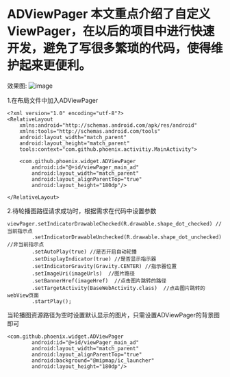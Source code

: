 # ADViewPager 本文重点介绍了自定义ViewPager，在以后的项目中进行快速开发，避免了写很多繁琐的代码，使得维护起来更便利。
效果图:
![image](https://github.com/GitPhoenix/ADViewPager/blob/master/screen/screen.gif)

1.在布局文件中加入ADViewPager
```
<?xml version="1.0" encoding="utf-8"?>
<RelativeLayout
    xmlns:android="http://schemas.android.com/apk/res/android"
    xmlns:tools="http://schemas.android.com/tools"
    android:layout_width="match_parent"
    android:layout_height="match_parent"
    tools:context="com.github.phoenix.activitiy.MainActivity">

    <com.github.phoenix.widget.ADViewPager
        android:id="@+id/viewPager_main_ad"
        android:layout_width="match_parent"
        android:layout_alignParentTop="true"
        android:layout_height="180dp"/>

</RelativeLayout>
```

2.待轮播图路径请求成功时，根据需求在代码中设置参数
```
viewPager.setIndicatorDrawableChecked(R.drawable.shape_dot_checked) //当前指示点
        .setIndicatorDrawableUnchecked(R.drawable.shape_dot_unchecked) //非当前指示点
        .setAutoPlay(true) //是否开启自动轮播
        .setDisplayIndicator(true) //是否显示指示器
        .setIndicatorGravity(Gravity.CENTER) //指示器位置
        .setImageUri(imageUrls)  //图片路径
        .setBannerHref(imageHref)  //点击图片跳转的路径
        .setTargetActivity(BaseWebActivity.class)  //点击图片跳转的webView页面
        .startPlay();
```
                
当轮播图资源路径为空时设置默认显示的图片，只需设置ADViewPager的背景图即可
```
<com.github.phoenix.widget.ADViewPager
        android:id="@+id/viewPager_main_ad"
        android:layout_width="match_parent"
        android:layout_alignParentTop="true"
        android:background="@mipmap/ic_launcher"
        android:layout_height="180dp"/>
```
